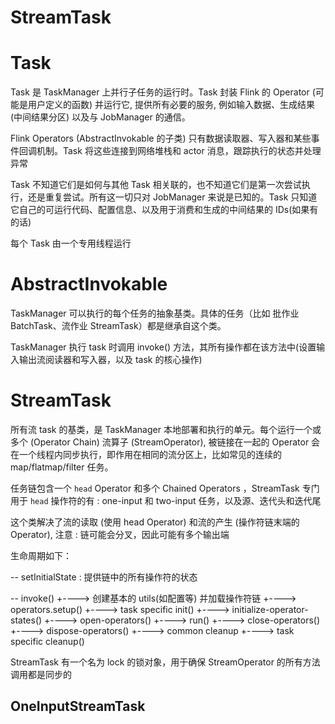 StreamTask
==========

# Task 

Task 是 TaskManager 上并行子任务的运行时。Task 封装 Flink 的 Operator (可能是用户定义的函数) 并运行它, 提供所有必要的服务, 例如输入数据、生成结果 (中间结果分区) 以及与 JobManager 的通信。

Flink Operators (AbstractInvokable 的子类) 只有数据读取器、写入器和某些事件回调机制。Task 将这些连接到网络堆栈和 actor 消息，跟踪执行的状态并处理异常

Task 不知道它们是如何与其他 Task 相关联的，也不知道它们是第一次尝试执行，还是重复尝试。所有这一切只对 JobManager 来说是已知的。Task 只知道它自己的可运行代码、配置信息、以及用于消费和生成的中间结果的 IDs(如果有的话)

每个 Task 由一个专用线程运行

# AbstractInvokable

TaskManager 可以执行的每个任务的抽象基类。具体的任务（比如 批作业 BatchTask、流作业 StreamTask）都是继承自这个类。

TaskManager 执行 task 时调用 invoke() 方法，其所有操作都在该方法中(设置输入输出流阅读器和写入器，以及 task 的核心操作) 

# StreamTask

所有流 task 的基类，是 TaskManager 本地部署和执行的单元。每个运行一个或多个 (Operator Chain) 流算子 (StreamOperator), 被链接在一起的 Operator 会在一个线程内同步执行，即作用在相同的流分区上，比如常见的连续的 map/flatmap/filter 任务。

任务链包含一个 `head` Operator 和多个 Chained Operators ，StreamTask 专门用于 `head` 操作符的有 : one-input 和 two-input 任务，以及源、迭代头和迭代尾

这个类解决了流的读取 (使用 head Operator) 和流的产生 (操作符链末端的 Operator), 注意 : 链可能会分叉，因此可能有多个输出端

生命周期如下：

-- setInitialState : 提供链中的所有操作符的状态

-- invoke()
		+----> 创建基本的 utils(如配置等) 并加载操作符链
    	+----> operators.setup()
    	+----> task specific init()
    	+----> initialize-operator-states()
    	+----> open-operators()
    	+----> run()
    	+----> close-operators()
    	+----> dispose-operators() 
    	+----> common cleanup
    	+----> task specific cleanup()

StreamTask 有一个名为 lock 的锁对象，用于确保 StreamOperator 的所有方法调用都是同步的


## OneInputStreamTask

